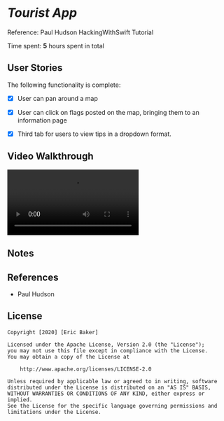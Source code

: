 # *Tourist App*

Reference: Paul Hudson HackingWithSwift Tutorial

Time spent: **5** hours spent in total

## User Stories

The following functionality is complete:

* [x] User can pan around a map
* [x] User can click on flags posted on the map, bringing them to an information page
* [x] Third tab for users to view tips in a dropdown format.


## Video Walkthrough

![](https://user-images.githubusercontent.com/30020234/106663036-2a47f200-6571-11eb-85a9-db727f1c0ba4.mov)


## Notes



## References
- Paul Hudson

## License

    Copyright [2020] [Eric Baker]

    Licensed under the Apache License, Version 2.0 (the "License");
    you may not use this file except in compliance with the License.
    You may obtain a copy of the License at

        http://www.apache.org/licenses/LICENSE-2.0

    Unless required by applicable law or agreed to in writing, software
    distributed under the License is distributed on an "AS IS" BASIS,
    WITHOUT WARRANTIES OR CONDITIONS OF ANY KIND, either express or implied.
    See the License for the specific language governing permissions and
    limitations under the License.

